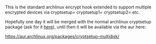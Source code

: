 This is the standard archlinux encrypt hook extended to support multiple encrypted devices via cryptsetup= cryptsetup1= cryptsetup2= etc.

Hopefully one day it will be merged with the normal archlinux cryptsetup package (ask for it [here](https://bugs.archlinux.org/task/23182)), until then it will be available via the aur here:

https://aur.archlinux.org/packages/cryptsetup-multidisk/
